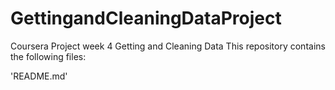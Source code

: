 # GettingandCleaningDataProject
Coursera Project week 4 Getting and Cleaning Data
This repository contains the following files:

'README.md'
